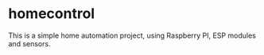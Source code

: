 # homecontrol
This is a simple home automation project, using Raspberry PI, ESP modules and sensors.
